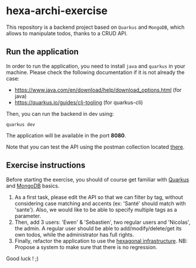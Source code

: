 # hexa-archi-exercise

This repository is a backend project based on `Quarkus` and `MongoDB`, which allows to manipulate todos, thanks to a CRUD API.

## Run the application

In order to run the application, you need to install `java` and `quarkus` in your machine.
Please check the following documentation if it is not already the case:
- https://www.java.com/en/download/help/download_options.html (for java)
- https://quarkus.io/guides/cli-tooling (for quarkus-cli)

Then, you can run the backend in dev using:
```shell script
quarkus dev
```

The application will be available in the port **8080**.

Note that you can test the API using the postman collection located [there](dev%2Fhexa-archi-exercise.postman_collection.json).

## Exercise instructions

Before starting the exercise, you should of course get familiar with [Quarkus](https://quarkus.io/guides/getting-started) and [MongoDB](https://www.mongodb.com/docs/manual/tutorial/getting-started/) basics.

1) As a first task, please edit the API so that we can filter by tag, without considering case matching and accents (ex: 'Santé' should match with 'sante'). Also, we would like to be able to specify multiple tags as a parameter. 
2) Then, add 3 users: 'Ewen' & 'Sebastien', two regular users and 'Nicolas', the admin. A regular user should be able to add/modify/delete/get its own todos, while the administrator has full rights.
3) Finally, refactor the application to use the [hexagonal infrastructure](https://en.wikipedia.org/wiki/Hexagonal_architecture_(software)). NB: Propose a system to make sure that there is no regression.

Good luck ! ;) 